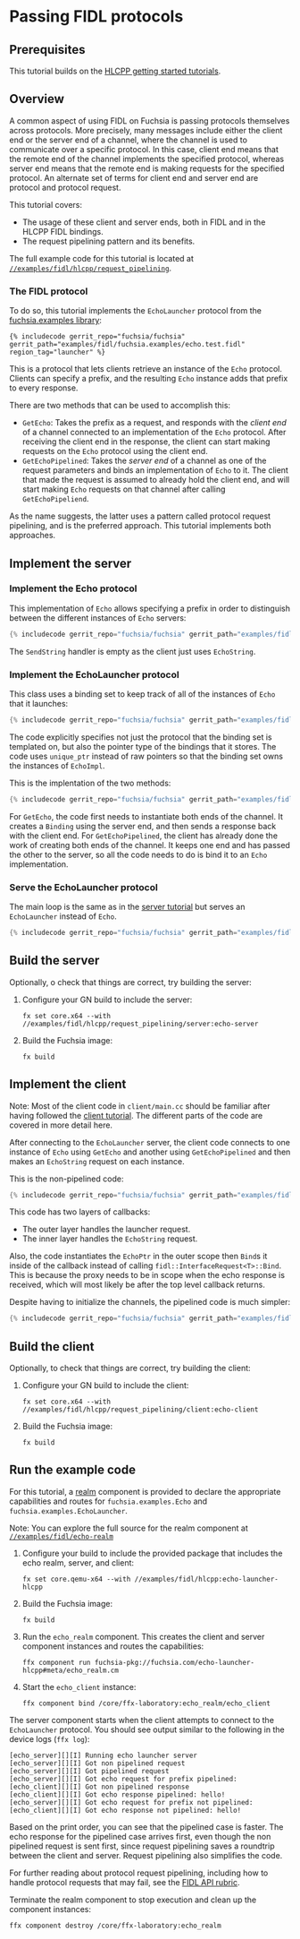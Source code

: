 # Passing FIDL protocols

## Prerequisites

This tutorial builds on the [HLCPP getting started tutorials][overview].

## Overview

A common aspect of using FIDL on Fuchsia is passing protocols themselves across
protocols. More precisely, many messages include either the client end or
the server end of a channel, where the channel is used to communicate over a
specific protocol. In this case, client end means that the remote end of the
channel implements the specified protocol, whereas server end means that the
remote end is making requests for the specified protocol. An alternate set of
terms for client end and server end are protocol and protocol request.

This tutorial covers:

* The usage of these client and server ends, both in FIDL and in the HLCPP
  FIDL bindings.
* The request pipelining pattern and its benefits.

The full example code for this tutorial is located at
[`//examples/fidl/hlcpp/request_pipelining`][src].

### The FIDL protocol

To do so, this tutorial implements the `EchoLauncher` protocol from the
[fuchsia.examples library][examples-fidl]:

```fidl
{% includecode gerrit_repo="fuchsia/fuchsia" gerrit_path="examples/fidl/fuchsia.examples/echo.test.fidl" region_tag="launcher" %}
```

This is a protocol that lets clients retrieve an instance of the `Echo`
protocol. Clients can specify a prefix, and the resulting `Echo` instance
adds that prefix to every response.

There are two methods that can be used to accomplish this:

* `GetEcho`: Takes the prefix as a request, and responds with the *client end* of
  a channel connected to an implementation of the `Echo` protocol. After
  receiving the client end in the response, the client can start making requests
  on the `Echo` protocol using the client end.
* `GetEchoPipelined`: Takes the *server end* of a channel as one of the request
  parameters and binds an implementation of `Echo` to it. The client that
  made the request is assumed to already hold the client end, and will
  start making `Echo` requests on that channel after calling `GetEchoPipeliend`.

As the name suggests, the latter uses a pattern called protocol request
pipelining, and is the preferred approach. This tutorial implements both
approaches.

## Implement the server

### Implement the Echo protocol

This implementation of `Echo` allows specifying a prefix in order to
distinguish between the different instances of `Echo` servers:

```cpp
{% includecode gerrit_repo="fuchsia/fuchsia" gerrit_path="examples/fidl/hlcpp/request_pipelining/server/main.cc" region_tag="echo-impl" %}
```

The `SendString` handler is empty as the client just uses `EchoString`.

### Implement the EchoLauncher protocol

This class uses
a binding set to keep track of all of the instances of `Echo` that it launches:

```cpp
{% includecode gerrit_repo="fuchsia/fuchsia" gerrit_path="examples/fidl/hlcpp/request_pipelining/server/main.cc" region_tag="launcher-impl" highlight="1,17,18" %}
```

The code explicitly specifies not just the protocol that the binding set is
templated on, but also the pointer type of the bindings that it stores. The code uses
`unique_ptr` instead of raw pointers so that the binding set owns the
instances of `EchoImpl`.

This is the implentation of the two methods:

```cpp
{% includecode gerrit_repo="fuchsia/fuchsia" gerrit_path="examples/fidl/hlcpp/request_pipelining/server/main.cc" region_tag="launcher-impl" highlight="3,4,5,6,7,8,9,11,12,13,14,15" %}
```

For `GetEcho`, the code first needs to instantiate both ends of the
channel. It creates a `Binding` using the server end, and then sends a response
back with the client end. For `GetEchoPipelined`, the client has already done
the work of creating both ends of the channel. It keeps one end and has passed
the other to the server, so all the code needs to do is bind it to an `Echo`
implementation.

### Serve the EchoLauncher protocol

The main loop is the same as in the
[server tutorial][server-tut-main] but serves an `EchoLauncher` instead of `Echo`.

```cpp
{% includecode gerrit_repo="fuchsia/fuchsia" gerrit_path="examples/fidl/hlcpp/request_pipelining/server/main.cc" region_tag="main" %}
```

## Build the server

Optionally, o check that things are correct, try building the server:

1. Configure your GN build to include the server:

   ```posix-terminal
   fx set core.x64 --with //examples/fidl/hlcpp/request_pipelining/server:echo-server
   ```
2. Build the Fuchsia image:

   ```posix-terminal
   fx build
   ```

## Implement the client

Note: Most of the client code in `client/main.cc` should be familiar after having
followed the [client tutorial][client-tut]. The different parts of the code
are covered in more detail here.

After connecting to the `EchoLauncher` server, the client
code connects to one instance of `Echo` using `GetEcho` and another using
`GetEchoPipelined` and then makes an `EchoString` request on each instance.

This is the non-pipelined code:

```cpp
{% includecode gerrit_repo="fuchsia/fuchsia" gerrit_path="examples/fidl/hlcpp/request_pipelining/client/main.cc" region_tag="non-pipelined" %}
```

This code has two layers of callbacks:

* The outer layer handles the launcher request.
* The inner layer handles the `EchoString` request.

Also, the code instantiates the `EchoPtr` in the outer scope then `Bind`s it
inside of the callback instead of calling `fidl::InterfaceRequest<T>::Bind`.
This is because the proxy needs to be in scope when the echo response is
received, which will most likely be after the top level callback returns.

Despite having to initialize the channels, the pipelined code is
much simpler:

```cpp
{% includecode gerrit_repo="fuchsia/fuchsia" gerrit_path="examples/fidl/hlcpp/request_pipelining/client/main.cc" region_tag="pipelined" %}
```

## Build the client

Optionally, to check that things are correct, try building the client:

1. Configure your GN build to include the client:

   ```posix-terminal
   fx set core.x64 --with //examples/fidl/hlcpp/request_pipelining/client:echo-client
   ```
2. Build the Fuchsia image:

   ```posix-terminal
   fx build
   ```

## Run the example code

For this tutorial, a [realm][glossary.realm] component is
provided to declare the appropriate capabilities and routes for
`fuchsia.examples.Echo` and `fuchsia.examples.EchoLauncher`.

Note: You can explore the full source for the realm component at
[`//examples/fidl/echo-realm`](/examples/fidl/echo-realm)

1. Configure your build to include the provided package that includes the
   echo realm, server, and client:

    ```posix-terminal
    fx set core.qemu-x64 --with //examples/fidl/hlcpp:echo-launcher-hlcpp
    ```

1. Build the Fuchsia image:

   ```posix-terminal
   fx build
   ```

1. Run the `echo_realm` component. This creates the client and server component
   instances and routes the capabilities:

    ```posix-terminal
    ffx component run fuchsia-pkg://fuchsia.com/echo-launcher-hlcpp#meta/echo_realm.cm
    ```

1. Start the `echo_client` instance:

    ```posix-terminal
    ffx component bind /core/ffx-laboratory:echo_realm/echo_client
    ```

The server component starts when the client attempts to connect to the
`EchoLauncher` protocol. You should see output similar to the following
in the device logs (`ffx log`):

```none {:.devsite-disable-click-to-copy}
[echo_server][][I] Running echo launcher server
[echo_server][][I] Got non pipelined request
[echo_server][][I] Got pipelined request
[echo_server][][I] Got echo request for prefix pipelined:
[echo_client][][I] Got non pipelined response
[echo_client][][I] Got echo response pipelined: hello!
[echo_server][][I] Got echo request for prefix not pipelined:
[echo_client][][I] Got echo response not pipelined: hello!
```

Based on the print order, you can see that the pipelined case is faster. The
echo response for the pipelined case arrives first, even though the non
pipelined request is sent first, since request pipelining saves a roundtrip
between the client and server. Request pipelining also simplifies the code.

For further reading about protocol request pipelining, including how to handle
protocol requests that may fail, see the [FIDL API rubric][rubric].

Terminate the realm component to stop execution and clean up the component
instances:

```posix-terminal
ffx component destroy /core/ffx-laboratory:echo_realm
```

<!-- xrefs -->
[glossary.realm]: /docs/glossary/README.md#realm
[src]: /examples/fidl/hlcpp/request_pipelining
[server-tut]: /docs/development/languages/fidl/tutorials/hlcpp/basics/server.md
[server-tut-main]: /docs/development/languages/fidl/tutorials/hlcpp/basics/server.md#main
[client-tut]: /docs/development/languages/fidl/tutorials/hlcpp/basics/client.md
[rubric]: /docs/development/api/fidl.md#request-pipelining
[overview]: /docs/development/languages/fidl/tutorials/hlcpp/README.md
[examples-fidl]: /examples/fidl/fuchsia.examples/
